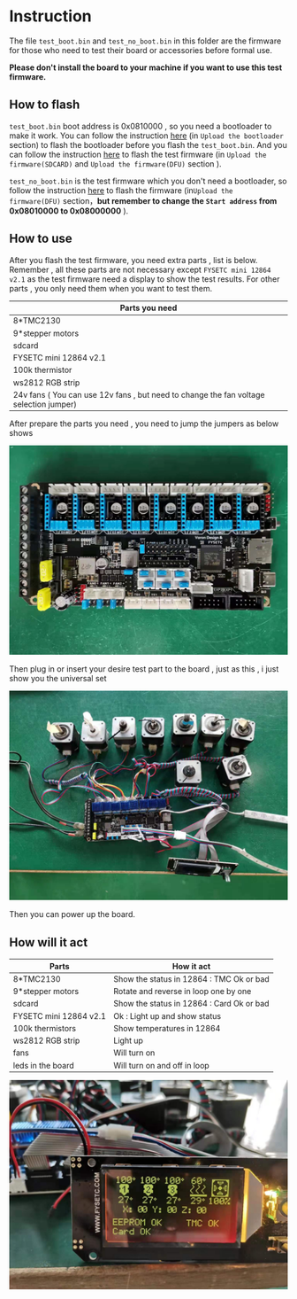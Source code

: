 # Instruction

The file `test_boot.bin` and `test_no_boot.bin` in this folder are the firmware for those who need to test their board or accessories before formal use. 

**Please don't install the board to your machine if you want to use this test firmware.**

## How to flash

`test_boot.bin` boot address is 0x0810000 , so you need a bootloader to make it work. You can follow the instruction [here](https://github.com/FYSETC/FYSETC-SPIDER/tree/main/bootloader) (in `Upload the bootloader` section) to flash the bootloader before you flash the `test_boot.bin`. And you can follow the instruction [here](https://github.com/FYSETC/FYSETC-SPIDER) to flash the test firmware (in  `Upload the firmware(SDCARD)` and `Upload the firmware(DFU)` section ).

`test_no_boot.bin` is the test firmware which you don't need a bootloader, so follow the instruction [here](https://github.com/FYSETC/FYSETC-SPIDER) to flash the firmware (in`Upload the firmware(DFU)` section，**but remember to change the `Start address` from 0x08010000 to 0x08000000** ).

## How to use

After you flash the test firmware, you need extra parts , list is below. Remember , all these parts are not necessary except `FYSETC mini 12864 v2.1` as the test firmware need  a display to show the test results. For other parts , you only need them when you want to test them.

| Parts you need                                               |
| ------------------------------------------------------------ |
| 8*TMC2130                                                    |
| 9*stepper motors                                             |
| sdcard                                                       |
| FYSETC mini 12864 v2.1                                       |
| 100k thermistor                                              |
| ws2812 RGB strip                                             |
| 24v fans ( You can use 12v fans , but need to change the fan voltage selection jumper) |

After prepare the  parts you need , you need to  jump the jumpers as below shows

<img src="Jumpers.jpg" style="zoom:60%;" />

Then plug in or insert your desire test part to the board , just as this , i just show you the universal set

![](Accessaries.jpg)

Then you can power up the board.

## How will it act

| Parts                  | How it act                                |
| ---------------------- | ----------------------------------------- |
| 8*TMC2130              | Show the status in 12864 : TMC Ok or bad  |
| 9*stepper motors       | Rotate and reverse in loop one by one     |
| sdcard                 | Show the status in 12864 : Card Ok or bad |
| FYSETC mini 12864 v2.1 | Ok : Light up and show status             |
| 100k thermistors       | Show temperatures in 12864                |
| ws2812 RGB strip       | Light up                                  |
| fans                   | Will turn on                              |
| leds in the board      | Will turn on and off in loop              |

![](12864.jpg)